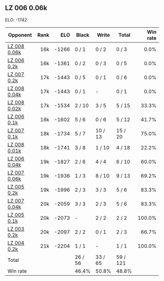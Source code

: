 ## LZ 006 0.06k ##

ELO: -1742

Opponent | Rank | ELO | Black | Write | Total | Win rate
---------|-----:|----:|-------|-------|-------|-------:
[LZ 008 0.06k](LZ%20008%200.06k.md) | 16k | -1266 | 0 / 1 | 0 / 2 | 0 / 3 | 0.0%
[LZ 006 0.2k](LZ%20006%200.2k.md) | 16k | -1361 | 0 / 2 | 0 / 3 | 0 / 5 | 0.0%
[LZ 007 0.2k](LZ%20007%200.2k.md) | 17k | -1443 | 0 / 5 | 0 / 1 | 0 / 6 | 0.0%
[LZ 008 0.04k](LZ%20008%200.04k.md) | 17k | -1443 | 0 / 1 | - | 0 / 1 | 0.0%
[LZ 008 0.02k](LZ%20008%200.02k.md) | 17k | -1534 | 2 / 10 | 3 / 5 | 5 / 15 | 33.3%
[LZ 006 0.1k](LZ%20006%200.1k.md) | 18k | -1602 | 5 / 6 | 0 / 6 | 5 / 12 | 41.7%
[LZ 007 0.1k](LZ%20007%200.1k.md) | 18k | -1734 | 5 / 7 | 10 / 13 | 15 / 20 | 75.0%
[LZ 008 0.01k](LZ%20008%200.01k.md) | 18k | -1741 | 3 / 8 | 1 / 10 | 4 / 18 | 22.2%
[LZ 006 0.04k](LZ%20006%200.04k.md) | 19k | -1827 | 2 / 6 | 4 / 4 | 6 / 10 | 60.0%
[LZ 007 0.06k](LZ%20007%200.06k.md) | 19k | -1936 | 1 / 3 | 8 / 10 | 9 / 13 | 69.2%
[LZ 005 0.2k](LZ%20005%200.2k.md) | 19k | -1996 | 2 / 3 | 3 / 3 | 5 / 6 | 83.3%
[LZ 007 0.04k](LZ%20007%200.04k.md) | 20k | -2059 | 3 / 3 | 2 / 3 | 5 / 6 | 83.3%
[LZ 005 0.1k](LZ%20005%200.1k.md) | 20k | -2073 | - | 2 / 2 | 2 / 2 | 100.0%
[LZ 003 0.2k](LZ%20003%200.2k.md) | 20k | -2097 | 2 / 2 | 0 / 1 | 2 / 3 | 66.7%
[LZ 004 0.2k](LZ%20004%200.2k.md) | 21k | -2204 | 1 / 1 | - | 1 / 1 | 100.0%
Total | | | 26 / 56 | 33 / 65 | 59 / 121 | 
Win rate| | | 46.4% | 50.8% | 48.8% | 
